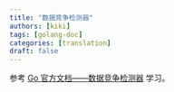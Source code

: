 ```yaml
---
title: "数据竞争检测器"
authors: [kiki]
tags: [golang-doc]
categories: [translation]
draft: false
---
```


参考 [Go 官方文档——数据竞争检测器](https://golang.org/doc/articles/race_detector.html) 学习。
